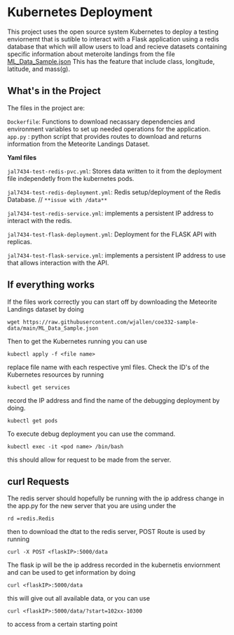 <h1> Kubernetes Deployment </h1>
This project uses the open source system Kubernetes to deploy a testing enviornemt that is sutible to interact with a Flask application using a redis database that which will allow users to load and recieve datasets containing specific information about meteroite landings from the file 
<a href="https://raw.githubusercontent.com/wjallen/coe332-sample-data/main/ML_Data_Sample.json">ML_Data_Sample.json</a> This has the feature that include class, longitude, latitude, and mass(g).
<h2> What's in the Project </h2>
The files in the project are:

```Dockerfile```: Functions to download necassary dependencies and environment variables to set up needed operations for the application.
```app.py``` : python script that provides routes to download and returns information from the Meteorite Landings Dataset.

**Yaml files**

```jal7434-test-redis-pvc.yml```: Stores data written to it from the deployment file independetly from the kubernetes pods.

```jal7434-test-redis-deployment.yml```: Redis setup/deployment of the Redis Database. // ```**issue with /data**```


```jal7434-test-redis-service.yml```: implements a persistent IP address to interact with the redis.

```jal7434-test-flask-deployment.yml```: Deployment for the FLASK API with replicas.

```jal7434-test-flask-service.yml```: implements a persistent IP address to use that allows interaction with the API.

<h2> If everything works </h2>
If the files work correctly you can start off by downloading the Meteorite Landings dataset by doing 

```
wget https://raw.githubusercontent.com/wjallen/coe332-sample-data/main/ML_Data_Sample.json
```

Then to get the Kubernetes running you can use 
```
kubectl apply -f <file name>
```
replace file name with each respective yml files.
Check the ID's of the Kubernetes resources by running
```
kubectl get services
```
record the IP address and find the name of the debugging deployment by doing.
```
kubectl get pods
```

To execute debug deployment you can use the command. 
```
kubectl exec -it <pod name> /bin/bash
```
this should allow for request to be made from the server.

<h2> curl Requests </h2>
The redis server should hopefully be running with the ip address change in the app.py for the new server that you are using under the 

```
rd =redis.Redis 
```
then to download the dtat to the redis server, POST Route is used by running 

```
curl -X POST <flaskIP>:5000/data
```
The flask ip will be the ip address recorded in the kubernetis enviornment
and can be used to get information by doing 

```
curl <flaskIP>:5000/data
```
this will give out all available data,
or you can use 

```
curl <flaskIP>:5000/data/?start=102xx-10300
```
to access from a certain starting point 
